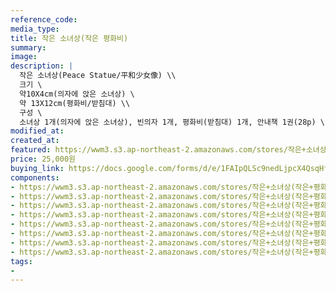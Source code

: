 ```yaml
---
reference_code:
media_type:
title: 작은 소녀상(작은 평화비)
summary:
image:
description: | 
  작은 소녀상(Peace Statue/平和少女像) \\
  크기 \
  약10X4cm(의자에 앉은 소녀상) \
  약 13X12cm(평화비/받침대) \\
  구성 \
  소녀상 1개(의자에 앉은 소녀상), 빈의자 1개, 평화비(받침대) 1개, 안내책 1권(28p) \
modified_at:
created_at:
featured: https://wwm3.s3.ap-northeast-2.amazonaws.com/stores/작은+소녀상(작은+평화비)/26_작은소녀상+(1)r.jpg
price: 25,000원
buying_link: https://docs.google.com/forms/d/e/1FAIpQLSc9nedLjpcX4QsqHfsDClSUvnY_z8JjKZMrkfDJmnqozNUliA/viewform
components:
- https://wwm3.s3.ap-northeast-2.amazonaws.com/stores/작은+소녀상(작은+평화비)/26_작은소녀상+(8)r.jpg
- https://wwm3.s3.ap-northeast-2.amazonaws.com/stores/작은+소녀상(작은+평화비)/26_작은소녀상+(7)r.jpg
- https://wwm3.s3.ap-northeast-2.amazonaws.com/stores/작은+소녀상(작은+평화비)/26_작은소녀상+(6)r.jpg
- https://wwm3.s3.ap-northeast-2.amazonaws.com/stores/작은+소녀상(작은+평화비)/26_작은소녀상+(5)r.jpg
- https://wwm3.s3.ap-northeast-2.amazonaws.com/stores/작은+소녀상(작은+평화비)/26_작은소녀상+(4)r.jpg
- https://wwm3.s3.ap-northeast-2.amazonaws.com/stores/작은+소녀상(작은+평화비)/26_작은소녀상+(3)r.jpg
- https://wwm3.s3.ap-northeast-2.amazonaws.com/stores/작은+소녀상(작은+평화비)/26_작은소녀상+(2)r.jpg
- https://wwm3.s3.ap-northeast-2.amazonaws.com/stores/작은+소녀상(작은+평화비)/26_작은소녀상+(1)r.jpg
tags:
-
---
```

